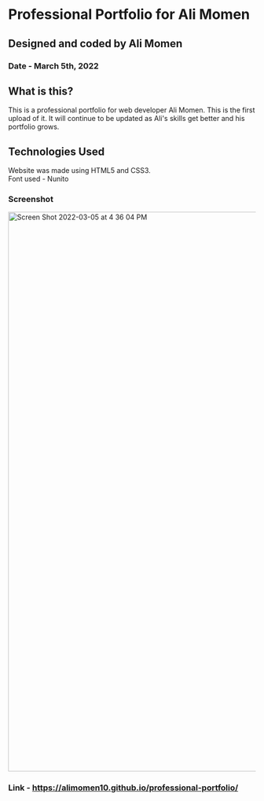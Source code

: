 # Professional Portfolio for Ali Momen
## Designed and coded by Ali Momen
### Date - March 5th, 2022

## What is this?
This is a professional portfolio for web developer Ali Momen. This is the first upload of it. It will continue to be updated as Ali's skills get better and his portfolio grows.

## Technologies Used
Website was made using HTML5 and CSS3.  
Font used - Nunito

### Screenshot
<img width="1139" alt="Screen Shot 2022-03-05 at 4 36 04 PM" src="https://user-images.githubusercontent.com/98864491/156900571-f5b44a69-49df-4bb4-8d16-a5a9dd104f16.png">

### Link - https://alimomen10.github.io/professional-portfolio/
